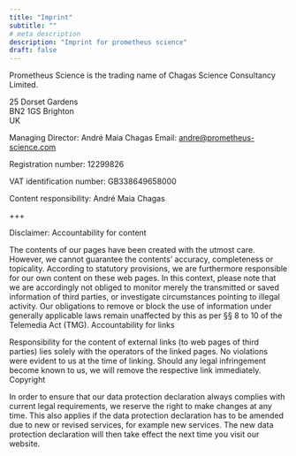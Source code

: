 ```yaml
---
title: "Imprint"
subtitle: ""
# meta description
description: "Imprint for prometheus science"
draft: false
---
```



Prometheus Science is the trading name of
Chagas Science Consultancy Limited.  

25 Dorset Gardens  
BN2 1GS Brighton  
UK  

Managing Director: André Maia Chagas
Email: andre@prometheus-science.com

Registration number: 12299826

VAT identification number: GB338649658000

Content responsibility: André Maia Chagas

+++

Disclaimer: Accountability for content

The contents of our pages have been created with the utmost care. However, we cannot guarantee the contents’ accuracy, completeness or topicality. According to statutory provisions, we are furthermore responsible for our own content on these web pages. In this context, please note that we are accordingly not obliged to monitor merely the transmitted or saved information of third parties, or investigate circumstances pointing to illegal activity. Our obligations to remove or block the use of information under generally applicable laws remain unaffected by this as per §§ 8 to 10 of the Telemedia Act (TMG). Accountability for links

Responsibility for the content of external links (to web pages of third parties) lies solely with the operators of the linked pages. No violations were evident to us at the time of linking. Should any legal infringement become known to us, we will remove the respective link immediately. Copyright

In order to ensure that our data protection declaration always complies with current legal requirements, we reserve the right to make changes at any time. This also applies if the data protection declaration has to be amended due to new or revised services, for example new services. The new data protection declaration will then take effect the next time you visit our website.